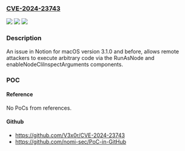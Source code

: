 ### [CVE-2024-23743](https://cve.mitre.org/cgi-bin/cvename.cgi?name=CVE-2024-23743)
![](https://img.shields.io/static/v1?label=Product&message=n%2Fa&color=blue)
![](https://img.shields.io/static/v1?label=Version&message=n%2Fa&color=blue)
![](https://img.shields.io/static/v1?label=Vulnerability&message=n%2Fa&color=brighgreen)

### Description

An issue in Notion for macOS version 3.1.0 and before, allows remote attackers to execute arbitrary code via the RunAsNode and enableNodeClilnspectArguments components.

### POC

#### Reference
No PoCs from references.

#### Github
- https://github.com/V3x0r/CVE-2024-23743
- https://github.com/nomi-sec/PoC-in-GitHub

